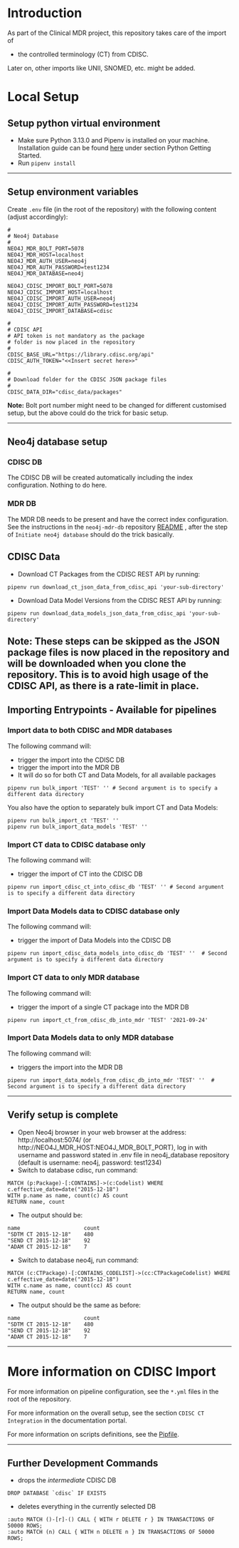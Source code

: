 # Introduction 
As part of the Clinical MDR project, this repository takes care of the import of
* the controlled terminology (CT) from CDISC.

Later on, other imports like UNII, SNOMED, etc. might be added.

# Local Setup

## Setup python virtual environment

* Make sure Python 3.13.0 and Pipenv is installed on your machine. Installation guide can be found
 [here](https://dev.azure.com/novonordiskit/Clinical-MDR/_git/neo4j-mdr-db?path=/README.md&version=GBUpdate_README) under section Python Getting Started.
* Run `pipenv install`
---
## Setup environment variables

Create `.env` file (in the root of the repository) with the following content (adjust accordingly):

```
#
# Neo4j Database
#
NEO4J_MDR_BOLT_PORT=5078
NEO4J_MDR_HOST=localhost
NEO4J_MDR_AUTH_USER=neo4j
NEO4J_MDR_AUTH_PASSWORD=test1234
NEO4J_MDR_DATABASE=neo4j

NEO4J_CDISC_IMPORT_BOLT_PORT=5078
NEO4J_CDISC_IMPORT_HOST=localhost
NEO4J_CDISC_IMPORT_AUTH_USER=neo4j
NEO4J_CDISC_IMPORT_AUTH_PASSWORD=test1234
NEO4J_CDISC_IMPORT_DATABASE=cdisc

#
# CDISC API
# API token is not mandatory as the package
# folder is now placed in the repository
#
CDISC_BASE_URL="https://library.cdisc.org/api"
CDISC_AUTH_TOKEN="<<Insert secret here>>"

#
# Download folder for the CDISC JSON package files
#
CDISC_DATA_DIR="cdisc_data/packages"
```

**Note:** Bolt port number might need to be changed for different customised setup, but the above could do the trick for basic setup. 

---

## Neo4j database setup

### CDISC DB

The CDISC DB will be created automatically including the index configuration. Nothing to do here.

### MDR DB

The MDR DB needs to be present and have the correct index configuration. See the instructions in the `neo4j-mdr-db` repository 
[README](https://dev.azure.com/novonordiskit/Clinical-MDR/_git/neo4j-mdr-db?path=/README.md&_a=preview) 
, after the step of `Initiate neo4j database` should do the trick basically.

## CDISC Data

* Download CT Packages from the CDISC REST API by running:
```shell
pipenv run download_ct_json_data_from_cdisc_api 'your-sub-directory'
```

* Download Data Model Versions from the CDISC REST API by running:
```shell
pipenv run download_data_models_json_data_from_cdisc_api 'your-sub-directory'
```

**Note:** These steps can be skipped as the JSON package files is now placed in the repository and will be downloaded when you clone the repository.
This is to avoid high usage of the CDISC API, as there is a rate-limit in place.
---

## Importing Entrypoints - Available for pipelines

### Import data to both CDISC and MDR databases
The following command will:
* trigger the import into the CDISC DB
* trigger the import into the MDR DB
* It will do so for both CT and Data Models, for all available packages

```shell
pipenv run bulk_import 'TEST' '' # Second argument is to specify a different data directory
```

You also have the option to separately bulk import CT and Data Models:

```shell
pipenv run bulk_import_ct 'TEST' ''
pipenv run bulk_import_data_models 'TEST' ''
```


### Import CT data to CDISC database only

The following command will:
* trigger the import of CT into the CDISC DB

```shell
pipenv run import_cdisc_ct_into_cdisc_db 'TEST' '' # Second argument is to specify a different data directory
```


### Import Data Models data to CDISC database only

The following command will:
* trigger the import of Data Models into the CDISC DB

```shell
pipenv run import_cdisc_data_models_into_cdisc_db 'TEST' ''  # Second argument is to specify a different data directory
```

### Import CT data to only MDR database

The following command will:
* trigger the import of a single CT package into the MDR DB

```shell
pipenv run import_ct_from_cdisc_db_into_mdr 'TEST' '2021-09-24'
```

### Import Data Models data to only MDR database

The following command will:
* triggers the import into the MDR DB

```shell
pipenv run import_data_models_from_cdisc_db_into_mdr 'TEST' ''  # Second argument is to specify a different data directory
```

---

## Verify setup is complete
* Open Neo4j browser in your web browser at the address: http://localhost:5074/ (or http://NEO4J_MDR_HOST:NEO4J_MDR_BOLT_PORT), log in with username and password stated in .env file in neo4j_database repository (default is username: neo4j, password: test1234)
* Switch to database cdisc, run command:
```
MATCH (p:Package)-[:CONTAINS]->(c:Codelist) WHERE c.effective_date=date("2015-12-18")
WITH p.name as name, count(c) AS count
RETURN name, count
```
* The output should be:
```
name	                count
"SDTM CT 2015-12-18"	480
"SEND CT 2015-12-18"	92
"ADAM CT 2015-12-18"	7
```
* Switch to database neo4j, run command:
```
MATCH (c:CTPackage)-[:CONTAINS_CODELIST]->(cc:CTPackageCodelist) WHERE c.effective_date=date("2015-12-18")
WITH c.name as name, count(cc) AS count
RETURN name, count
```
* The output should be the same as before:
```
name	                count
"SDTM CT 2015-12-18"	480
"SEND CT 2015-12-18"	92
"ADAM CT 2015-12-18"	7
```

---

# More information on CDISC Import

For more information on pipeline configuration, see the `*.yml` files in the root of the repository.

For more information on the overall setup, see the section `CDISC CT Integration` in the documentation portal.

For more information on scripts definitions, see the [Pipfile](./Pipfile).

---

## Further Development Commands

- drops the *intermediate* CDISC DB
```cypher
DROP DATABASE `cdisc` IF EXISTS
```

- deletes everything in the currently selected DB
```cypher
:auto MATCH ()-[r]-() CALL { WITH r DELETE r } IN TRANSACTIONS OF 50000 ROWS;
:auto MATCH (n) CALL { WITH n DELETE n } IN TRANSACTIONS OF 50000 ROWS;
```